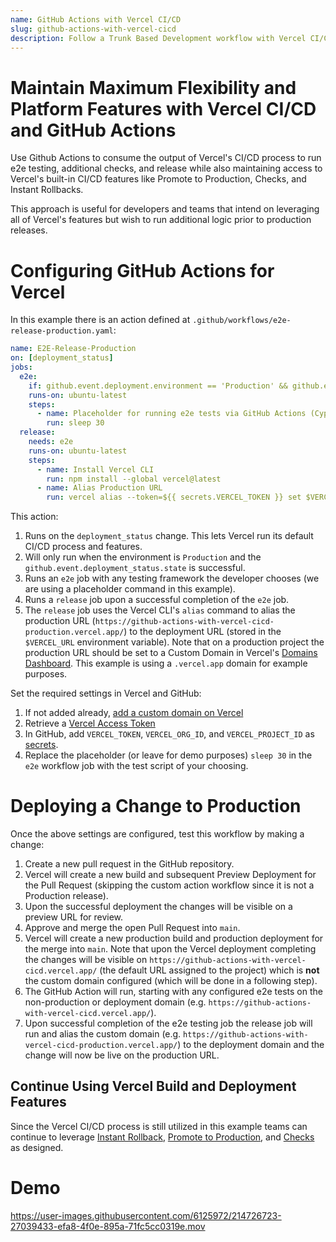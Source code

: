```yaml
---
name: GitHub Actions with Vercel CI/CD
slug: github-actions-with-vercel-cicd
description: Follow a Trunk Based Development workflow with Vercel CI/CD and GitHub Actions for Production testing and release
---
```


# Maintain Maximum Flexibility and Platform Features with Vercel CI/CD and GitHub Actions

Use Github Actions to consume the output of Vercel's CI/CD process to run e2e testing, additional checks, and release while also maintaining access to Vercel's built-in CI/CD features like Promote to Production, Checks, and Instant Rollbacks.

This approach is useful for developers and teams that intend on leveraging all of Vercel's features but wish to run additional logic prior to production releases.

# Configuring GitHub Actions for Vercel

In this example there is an action defined at `.github/workflows/e2e-release-production.yaml`:

```yaml
name: E2E-Release-Production
on: [deployment_status]
jobs:
  e2e:
    if: github.event.deployment.environment == 'Production' && github.event_name == 'deployment_status' && github.event.deployment_status.state == 'success'
    runs-on: ubuntu-latest
    steps:
      - name: Placeholder for running e2e tests via GitHub Actions (Cypress, Playwright, etc)
        run: sleep 30
  release:
    needs: e2e
    runs-on: ubuntu-latest
    steps:
      - name: Install Vercel CLI
        run: npm install --global vercel@latest
      - name: Alias Production URL
        run: vercel alias --token=${{ secrets.VERCEL_TOKEN }} set $VERCEL_URL https://github-actions-with-vercel-cicd-production.vercel.app
```

This action:

1. Runs on the `deployment_status` change. This lets Vercel run its default CI/CD process and features.
2. Will only run when the environment is `Production` and the `github.event.deployment_status.state` is successful.
3. Runs an `e2e` job with any testing framework the developer chooses (we are using a placeholder command in this example).
4. Runs a `release` job upon a successful completion of the `e2e` job.
5. The `release` job uses the Vercel CLI's `alias` command to alias the production URL (`https://github-actions-with-vercel-cicd-production.vercel.app/`) to the deployment URL (stored in the `$VERCEL_URL` environment variable). Note that on a production project the production URL should be set to a Custom Domain in Vercel's [Domains Dashboard](https://vercel.com/dashboard/domains). This example is using a `.vercel.app` domain for example purposes.

Set the required settings in Vercel and GitHub:

1. If not added already, [add a custom domain on Vercel](https://vercel.com/docs/concepts/projects/domains/add-a-domain)
2. Retrieve a [Vercel Access Token](https://vercel.com/support/articles/how-do-i-use-a-vercel-api-access-token)
3. In GitHub, add `VERCEL_TOKEN`, `VERCEL_ORG_ID`, and `VERCEL_PROJECT_ID` as [secrets](https://docs.github.com/en/actions/security-guides/encrypted-secrets).
4. Replace the placeholder (or leave for demo purposes) `sleep 30` in the `e2e` workflow job with the test script of your choosing.

# Deploying a Change to Production

Once the above settings are configured, test this workflow by making a change:

1. Create a new pull request in the GitHub repository.
2. Vercel will create a new build and subsequent Preview Deployment for the Pull Request (skipping the custom action workflow since it is not a Production release).
3. Upon the successful deployment the changes will be visible on a preview URL for review.
4. Approve and merge the open Pull Request into `main`.
5. Vercel will create a new production build and production deployment for the merge into `main`. Note that upon the Vercel deployment completing the changes will be visible on `https://github-actions-with-vercel-cicd.vercel.app/` (the default URL assigned to the project) which is **not** the custom domain configured (which will be done in a following step).
6. The GitHub Action will run, starting with any configured e2e tests on the non-production or deployment domain (e.g. `https://github-actions-with-vercel-cicd.vercel.app/`).
7. Upon successful completion of the e2e testing job the release job will run and alias the custom domain (e.g. `https://github-actions-with-vercel-cicd-production.vercel.app/`) to the deployment domain and the change will now be live on the production URL.

## Continue Using Vercel Build and Deployment Features

Since the Vercel CI/CD process is still utilized in this example teams can continue to leverage [Instant Rollback](https://vercel.com/docs/concepts/deployments/instant-rollback), [Promote to Production](https://vercel.com/docs/concepts/deployments/instant-rollback#instant-rollback-vs.-promote-to-production), and [Checks](https://vercel.com/docs/integrations/checks-overview) as designed.

# Demo


https://user-images.githubusercontent.com/6125972/214726723-27039433-efa8-4f0e-895a-71fc5cc0319e.mov

